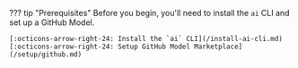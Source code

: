 ??? tip "Prerequisites"
    Before you begin, you'll need to install the `ai` CLI and set up a GitHub Model.

    [:octicons-arrow-right-24: Install the `ai` CLI](/install-ai-cli.md)  
    [:octicons-arrow-right-24: Setup GitHub Model Marketplace](/setup/github.md)  
